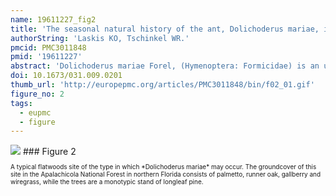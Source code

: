 ```yaml
---
name: 19611227_fig2
title: 'The seasonal natural history of the ant, Dolichoderus mariae, in Northern Florida.'
authorString: 'Laskis KO, Tschinkel WR.'
pmcid: PMC3011848
pmid: '19611227'
abstract: 'Dolichoderus mariae Forel, (Hymenoptera: Formicidae) is an uncommon, monomorphic but locally abundant, reddish-brown ant of peculiar nesting habits, whose range includes most of the eastern USA. In north Florida the ant excavates soil under wiregrass clumps or other plants with fibrous roots to form a single, large, shallow, conical or ovoid chamber broadly open to the surface around the plant base. Colonies are highly polygyne and, during the warm season, inhabit multiple nests connected only by above ground trails, over which nests exchange workers. Although monomorphic, worker size may differ significantly between colonies. The colony cycle is dominated by strong seasonal polydomy. From one or two over-wintering nests, the colonies expanded to occupy up to 60 nests by late summer, then retract once more to one or two nests by mid-winter. The worker-to-queen ratio changed greatly during this cycle, with over two thousand workers per queen during fall and winter, dropping to a low of about 300 during midsummer. Most of these summer queens probably die during the fall. Colonies reoccupy roughly the same area year to year even though they contract down to one or two nests in winter. Observation of fights in the contact zone between colonies suggested that the colonies are territorial. The ants subsist by tending aphids and scale insects for honeydew and scavenging for dead insects within their territories.'
doi: 10.1673/031.009.0201
thumb_url: 'http://europepmc.org/articles/PMC3011848/bin/f02_01.gif'
figure_no: 2
tags:
  - eupmc
  - figure
---
```

<img src='http://europepmc.org/articles/PMC3011848/bin/f02_01.jpg' style='max-height: 300px'>
### Figure 2
<p style='font-size: 10px;'>A typical flatwoods site of the type in which *Dolichoderus mariae* may occur. The groundcover of this site in the Apalachicola National Forest in northern Florida consists of palmetto, runner oak, gallberry and wiregrass, while the trees are a monotypic stand of longleaf pine.</p>